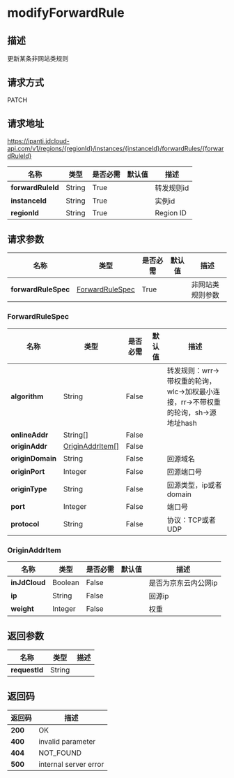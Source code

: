 # modifyForwardRule


## 描述
更新某条非网站类规则

## 请求方式
PATCH

## 请求地址
https://ipanti.jdcloud-api.com/v1/regions/{regionId}/instances/{instanceId}/forwardRules/{forwardRuleId}

|名称|类型|是否必需|默认值|描述|
|---|---|---|---|---|
|**forwardRuleId**|String|True||转发规则id|
|**instanceId**|String|True||实例id|
|**regionId**|String|True||Region ID|

## 请求参数
|名称|类型|是否必需|默认值|描述|
|---|---|---|---|---|
|**forwardRuleSpec**|[ForwardRuleSpec](##ForwardRuleSpec)|True||非网站类规则参数|

### <a name="ForwardRuleSpec">ForwardRuleSpec</a>
|名称|类型|是否必需|默认值|描述|
|---|---|---|---|---|
|**algorithm**|String|False||转发规则：wrr->带权重的轮询，wlc->加权最小连接，rr->不带权重的轮询，sh->源地址hash|
|**onlineAddr**|String[]|False|||
|**originAddr**|[OriginAddrItem[]](##OriginAddrItem)|False|||
|**originDomain**|String|False||回源域名|
|**originPort**|Integer|False||回源端口号|
|**originType**|String|False||回源类型，ip或者domain|
|**port**|Integer|False||端口号|
|**protocol**|String|False||协议：TCP或者UDP|
### <a name="OriginAddrItem">OriginAddrItem</a>
|名称|类型|是否必需|默认值|描述|
|---|---|---|---|---|
|**inJdCloud**|Boolean|False||是否为京东云内公网ip|
|**ip**|String|False||回源ip|
|**weight**|Integer|False||权重|

## 返回参数
|名称|类型|描述|
|---|---|---|
|**requestId**|String||



## 返回码
|返回码|描述|
|---|---|
|**200**|OK|
|**400**|invalid parameter|
|**404**|NOT_FOUND|
|**500**|internal server error|
